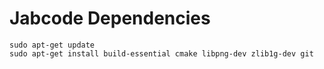 # Jabcode Dependencies
```
sudo apt-get update
sudo apt-get install build-essential cmake libpng-dev zlib1g-dev git
```